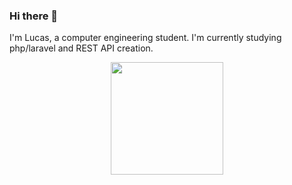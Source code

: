 ### Hi there 👋

I'm Lucas, a computer engineering student. I'm currently studying php/laravel and REST API creation.

<div align="center">
  <a href="https://github.com/LucasTHz">
  <img height="180em" src="https://github-readme-stats.vercel.app/api?username=LucasTHz&show_icons=true&theme=tokyonight&include_all_commits=true&count_private=true"/>
</div>
